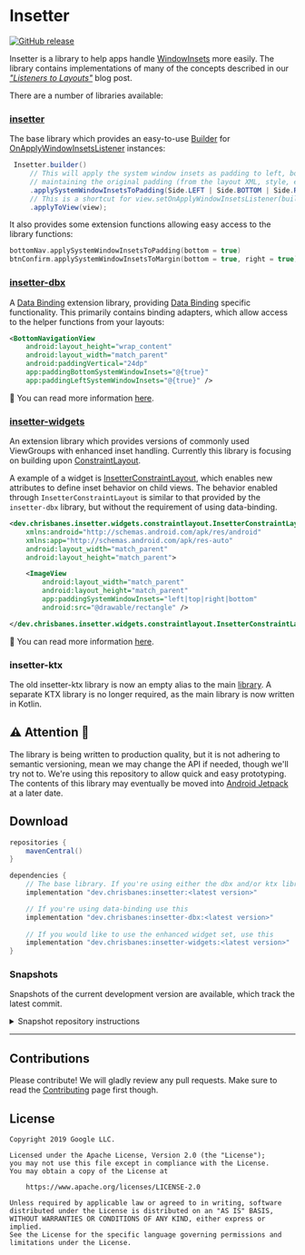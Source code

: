 # Insetter

[![GitHub release](https://maven-badges.herokuapp.com/maven-central/dev.chrisbanes/insetter/badge.svg)](https://search.maven.org/search?q=g:dev.chrisbanes%20insetter)

Insetter is a library to help apps handle
[WindowInsets](https://developer.android.com/reference/android/view/WindowInsets.html) more easily.
The library contains implementations of many of the concepts described in our
[_"Listeners to Layouts"_](https://medium.com/androiddevelopers/windowinsets-listeners-to-layouts-8f9ccc8fa4d1)
blog post.

There are a number of libraries available:

### [insetter](library/)

The base library which provides an easy-to-use
[Builder](/library/src/main/java/dev/chrisbanes/insetter/Insetter.kt) for
[OnApplyWindowInsetsListener](https://developer.android.com/reference/androidx/core/view/OnApplyWindowInsetsListener)
instances:

``` java
 Insetter.builder()
     // This will apply the system window insets as padding to left, bottom and right of the view,
     // maintaining the original padding (from the layout XML, style, etc)
     .applySystemWindowInsetsToPadding(Side.LEFT | Side.BOTTOM | Side.RIGHT)
     // This is a shortcut for view.setOnApplyWindowInsetsListener(builder.build())
     .applyToView(view);
```

It also provides some extension functions allowing easy access to the library functions:

``` kotlin
bottomNav.applySystemWindowInsetsToPadding(bottom = true)
btnConfirm.applySystemWindowInsetsToMargin(bottom = true, right = true)
```

### [insetter-dbx](dbx/)

A [Data Binding][databinding] extension library, providing [Data Binding][databinding] specific functionality.
This primarily contains binding adapters, which allow access to the helper functions from your layouts:

``` xml
<BottomNavigationView
    android:layout_height="wrap_content"
    android:layout_width="match_parent"
    android:paddingVertical="24dp"
    app:paddingBottomSystemWindowInsets="@{true}"
    app:paddingLeftSystemWindowInsets="@{true}" />
```

📖 You can read more information [here](dbx/).

### [insetter-widgets](widgets/)

An extension library which provides versions of commonly used ViewGroups with enhanced inset
handling. Currently this library is focusing on building upon 
[ConstraintLayout](https://developer.android.com/reference/androidx/constraintlayout/widget/ConstraintLayout.html).

A example of a widget is [InsetterConstraintLayout](widgets/src/main/java/dev/chrisbanes/insetter/widgets/constraintlayout/InsetterConstraintLayout.java),
which enables new attributes to define inset behavior on child views.
The behavior enabled through `InsetterConstraintLayout` is similar to that provided by 
the `insetter-dbx` library, but without the requirement of using data-binding.

``` xml
<dev.chrisbanes.insetter.widgets.constraintlayout.InsetterConstraintLayout
    xmlns:android="http://schemas.android.com/apk/res/android"
    xmlns:app="http://schemas.android.com/apk/res-auto"
    android:layout_width="match_parent"
    android:layout_height="match_parent">

    <ImageView
        android:layout_width="match_parent"
        android:layout_height="match_parent"
        app:paddingSystemWindowInsets="left|top|right|bottom"
        android:src="@drawable/rectangle" />

</dev.chrisbanes.insetter.widgets.constraintlayout.InsetterConstraintLayout>
```

📖 You can read more information [here](widgets/).

### insetter-ktx

The old insetter-ktx library is now an empty alias to the main [library](library/).
A separate KTX library is no longer required, as the main library is now written in Kotlin.

## ⚠️ Attention 🚧

The library is being written to production quality, but it is not adhering to semantic versioning,
mean we may change the API if needed, though we'll try not to. We're using this repository to
allow quick and easy prototyping. The contents of this library may eventually be moved into
[Android Jetpack](https://android.googlesource.com/platform/frameworks/support/+/androidx-master-dev/README.md)
at a later date.

## Download

```groovy
repositories {
    mavenCentral()
}

dependencies {
    // The base library. If you're using either the dbx and/or ktx libraries, you don't need this
    implementation "dev.chrisbanes:insetter:<latest version>"

    // If you're using data-binding use this
    implementation "dev.chrisbanes:insetter-dbx:<latest version>"
  
    // If you would like to use the enhanced widget set, use this
    implementation "dev.chrisbanes:insetter-widgets:<latest version>"
}
```

### Snapshots

Snapshots of the current development version are available, which track the latest commit.

<details><summary>Snapshot repository instructions</summary>

The snapshots are deployed to
[Sonatype's `snapshots` repository](https://oss.sonatype.org/content/repositories/snapshots/dev/chrisbanes/insetter/):

```groovy
repositories {
    // ...
    maven { url 'https://oss.sonatype.org/content/repositories/snapshots' }
}

dependencies {
    // Check the latest SNAPSHOT version from the link above
    implementation "dev.chrisbanes:insetter:<latest version>-SNAPSHOT"
    implementation "dev.chrisbanes:insetter-dbx:<latest version>-SNAPSHOT"
    implementation "dev.chrisbanes:insetter-widgets:<latest version>-SNAPSHOT"
}
```

</details>

---

## Contributions

Please contribute! We will gladly review any pull requests.
Make sure to read the [Contributing](CONTRIBUTING.md) page first though.

## License

```
Copyright 2019 Google LLC.

Licensed under the Apache License, Version 2.0 (the "License");
you may not use this file except in compliance with the License.
You may obtain a copy of the License at

    https://www.apache.org/licenses/LICENSE-2.0

Unless required by applicable law or agreed to in writing, software
distributed under the License is distributed on an "AS IS" BASIS,
WITHOUT WARRANTIES OR CONDITIONS OF ANY KIND, either express or implied.
See the License for the specific language governing permissions and
limitations under the License.
```

[databinding]: https://developer.android.com/topic/libraries/data-binding
[snap]: https://oss.sonatype.org/content/repositories/snapshots/
